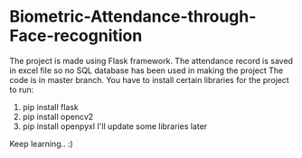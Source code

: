 # Biometric-Attendance-through-Face-recognition
The project is made using Flask framework. The attendance record is saved in excel file so no SQL database has been used in making the project
The code is in master branch.
You have to install certain libraries for the project to run:
1. pip install flask
2. pip install opencv2
3. pip install openpyxl
I'll update some libraries later

Keep learning.. :)
